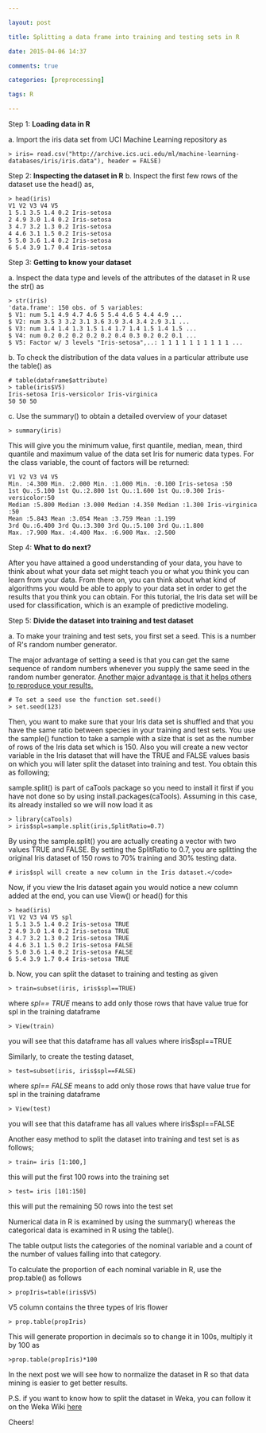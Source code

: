 ```yaml
---

layout: post

title: Splitting a data frame into training and testing sets in R

date: 2015-04-06 14:37

comments: true

categories: [preprocessing]

tags: R

---
```

Step 1: <strong>Loading data in R</strong>

a. Import the iris data set from UCI Machine Learning repository as

	> iris= read.csv("http://archive.ics.uci.edu/ml/machine-learning-databases/iris/iris.data"), header = FALSE)
Step 2: <strong>Inspecting the dataset in R</strong>
b. Inspect the first few rows of the dataset use the head() as,

	> head(iris)
	V1 V2 V3 V4 V5
	1 5.1 3.5 1.4 0.2 Iris-setosa
	2 4.9 3.0 1.4 0.2 Iris-setosa
	3 4.7 3.2 1.3 0.2 Iris-setosa
	4 4.6 3.1 1.5 0.2 Iris-setosa
	5 5.0 3.6 1.4 0.2 Iris-setosa
	6 5.4 3.9 1.7 0.4 Iris-setosa
Step 3: <strong>Getting to know your dataset</strong>

a. Inspect the data type and levels of the attributes of the dataset in R use the str() as

	> str(iris)
	'data.frame': 150 obs. of 5 variables:
	$ V1: num 5.1 4.9 4.7 4.6 5 5.4 4.6 5 4.4 4.9 ...
	$ V2: num 3.5 3 3.2 3.1 3.6 3.9 3.4 3.4 2.9 3.1 ...
	$ V3: num 1.4 1.4 1.3 1.5 1.4 1.7 1.4 1.5 1.4 1.5 ...
	$ V4: num 0.2 0.2 0.2 0.2 0.2 0.4 0.3 0.2 0.2 0.1 ...
	$ V5: Factor w/ 3 levels "Iris-setosa",..: 1 1 1 1 1 1 1 1 1 1 ...
b. To check the distribution of the data values in a particular attribute use the table() as

	# table(dataframe$attribute)
	> table(iris$V5)
	Iris-setosa Iris-versicolor Iris-virginica
	50 50 50 
c. Use the summary() to obtain a detailed overview of your dataset

	> summary(iris)
This will give you the minimum value, first quantile, median, mean, third quantile and maximum value of the data set Iris for numeric data types. For the class variable, the count of factors will be returned:

	V1 V2 V3 V4 V5
	Min. :4.300 Min. :2.000 Min. :1.000 Min. :0.100 Iris-setosa :50
	1st Qu.:5.100 1st Qu.:2.800 1st Qu.:1.600 1st Qu.:0.300 Iris-versicolor:50
	Median :5.800 Median :3.000 Median :4.350 Median :1.300 Iris-virginica :50
	Mean :5.843 Mean :3.054 Mean :3.759 Mean :1.199
	3rd Qu.:6.400 3rd Qu.:3.300 3rd Qu.:5.100 3rd Qu.:1.800
	Max. :7.900 Max. :4.400 Max. :6.900 Max. :2.500
Step 4: <strong>What to do next?</strong>

After you have attained a good understanding of your data, you have to think about what your data set might teach you or what you think you can learn from your data. From there on, you can think about what kind of algorithms you would be able to apply to your data set in order to get the results that you think you
can obtain. For this tutorial, the Iris data set will be used for classification, which is an example of predictive modeling.

Step 5: <strong>Divide the dataset into training and test dataset</strong>

a. To make your training and test sets, you first set a seed. This is a number of R's random number generator.

The major advantage of setting a seed is that you can get the same sequence of random numbers whenever you supply the same seed in the random number generator.
<span style="text-decoration:underline;">Another major advantage is that it helps others to reproduce your results.</span>

	# To set a seed use the function set.seed()
	> set.seed(123)

Then, you want to make sure that your Iris data set is shuffled and that you have the same ratio between species in your training and test sets. You use the sample() function to take a sample with a size that is set as the number of rows of the Iris data set which is 150.
Also you will create a new vector variable in the Iris dataset that will have the TRUE and FALSE values basis on which you will later split the dataset into training and test. You obtain this as following;

sample.split() is part of caTools package so you need to install it first if you have not done so by using install.packages(caTools). Assuming in this case, its already installed so we will now load it as

	> library(caTools)
	> iris$spl=sample.split(iris,SplitRatio=0.7)
	
By using the sample.split() you are actually creating a vector with two values TRUE and FALSE. By setting the SplitRatio to 0.7, you are splitting the original Iris dataset of 150 rows to 70% training and 30% testing data.

	# iris$spl will create a new column in the Iris dataset.</code>

Now, if you view the Iris dataset again you would notice a new column added at the end, you can use View() or head() for this

	> head(iris)
	V1 V2 V3 V4 V5 spl
	1 5.1 3.5 1.4 0.2 Iris-setosa TRUE
	2 4.9 3.0 1.4 0.2 Iris-setosa TRUE
	3 4.7 3.2 1.3 0.2 Iris-setosa TRUE
	4 4.6 3.1 1.5 0.2 Iris-setosa FALSE
	5 5.0 3.6 1.4 0.2 Iris-setosa FALSE
	6 5.4 3.9 1.7 0.4 Iris-setosa TRUE

b. Now, you can split the dataset to training and testing as given

	> train=subset(iris, iris$spl==TRUE)
where <i>spl== TRUE</i> means to add only those rows that have value true for spl in the training dataframe

	> View(train)
you will see that this dataframe has all values where iris$spl==TRUE

Similarly, to create the testing dataset,

	> test=subset(iris, iris$spl==FALSE) 
where <i>spl== FALSE </i> means to add only those rows that have value true for spl in the training dataframe

	> View(test) 
you will see that this dataframe has all values where iris$spl==FALSE

Another easy method to split the dataset into training and test set is as follows;

	> train= iris [1:100,] 
this will put the first 100 rows into the training set</code>

	> test= iris [101:150] 
this will put the remaining 50 rows into the test set

Numerical data in R is examined by using the summary() whereas the categorical data is examined in R using the table().

The table output lists the categories of the nominal variable and a count of the number of values falling into that category.

To calculate the proportion of each nominal variable in R, use the prop.table() as follows

	> propIris=table(iris$V5)
V5 column contains the three types of Iris flower

	> prop.table(propIris)
This will generate proportion in decimals so to change it in 100s, multiply it by 100 as

	>prop.table(propIris)*100
In the next post we will see how to normalize the dataset in R so that data mining is easier to get better results.

P.S. if you want to know how to split the dataset in Weka, you can follow it on the Weka Wiki <a href="https://weka.wikispaces.com/How+do+I+divide+a+dataset+into+training+and+test+set%3F" target="_blank">here</a>

Cheers!

